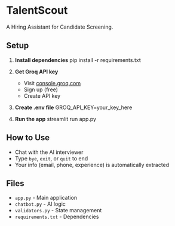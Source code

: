 # TalentScout
A Hiring Assistant for Candidate Screening.
## Setup

1. **Install dependencies**
   pip install -r requirements.txt

2. **Get Groq API key**
   - Visit [console.groq.com](https://console.groq.com)
   - Sign up (free)
   - Create API key

3. **Create .env file**
   GROQ_API_KEY=your_key_here

4. **Run the app**
   streamlit run app.py

## How to Use

- Chat with the AI interviewer
- Type `bye`, `exit`, or `quit` to end
- Your info (email, phone, experience) is automatically extracted

## Files

- `app.py` - Main application
- `chatbot.py` - AI logic
- `validators.py` - State management
- `requirements.txt` - Dependencies
